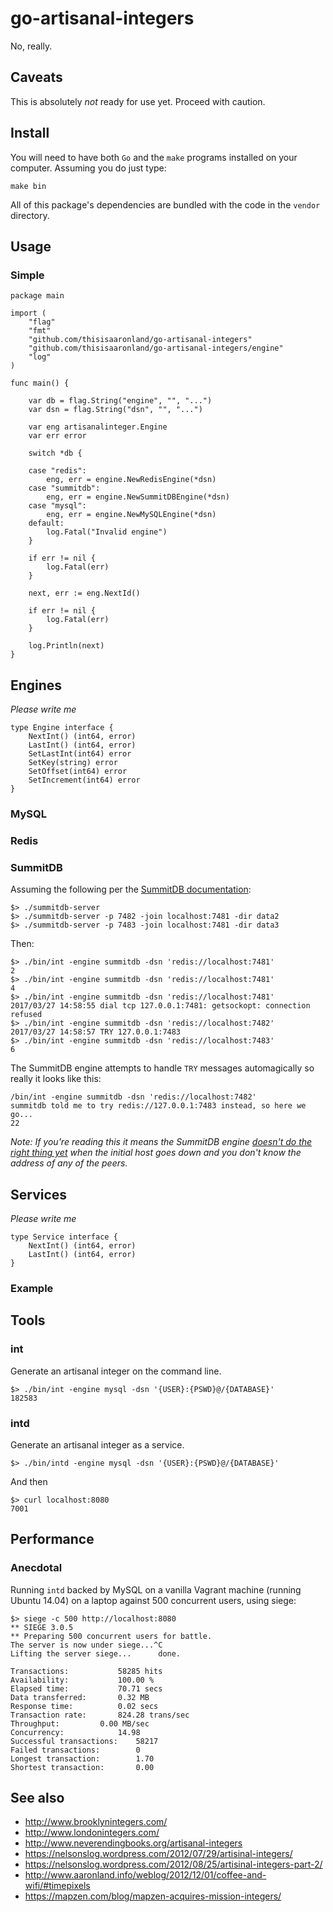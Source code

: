 # go-artisanal-integers

No, really.

## Caveats

This is absolutely _not_ ready for use yet. Proceed with caution.

## Install

You will need to have both `Go` and the `make` programs installed on your computer. Assuming you do just type:

```
make bin
```

All of this package's dependencies are bundled with the code in the `vendor` directory.

## Usage

### Simple

```
package main

import (
	"flag"
	"fmt"
	"github.com/thisisaaronland/go-artisanal-integers"
	"github.com/thisisaaronland/go-artisanal-integers/engine"
	"log"
)

func main() {

	var db = flag.String("engine", "", "...")
	var dsn = flag.String("dsn", "", "...")

	var eng artisanalinteger.Engine
	var err error

	switch *db {

	case "redis":
		eng, err = engine.NewRedisEngine(*dsn)
	case "summitdb":
		eng, err = engine.NewSummitDBEngine(*dsn)
	case "mysql":
		eng, err = engine.NewMySQLEngine(*dsn)
	default:
		log.Fatal("Invalid engine")
	}

	if err != nil {
		log.Fatal(err)
	}

	next, err := eng.NextId()

	if err != nil {
		log.Fatal(err)
	}

	log.Println(next)
}
```

## Engines

_Please write me_

```
type Engine interface {
	NextInt() (int64, error)
	LastInt() (int64, error)
	SetLastInt(int64) error
	SetKey(string) error
	SetOffset(int64) error
	SetIncrement(int64) error
}
```

### MySQL

### Redis

### SummitDB

Assuming the following per the [SummitDB documentation](https://github.com/tidwall/summitdb#getting-started):

```
$> ./summitdb-server
$> ./summitdb-server -p 7482 -join localhost:7481 -dir data2
$> ./summitdb-server -p 7483 -join localhost:7481 -dir data3
```

Then:

```
$> ./bin/int -engine summitdb -dsn 'redis://localhost:7481'
2
$> ./bin/int -engine summitdb -dsn 'redis://localhost:7481'
4
$> ./bin/int -engine summitdb -dsn 'redis://localhost:7481'
2017/03/27 14:58:55 dial tcp 127.0.0.1:7481: getsockopt: connection refused
$> ./bin/int -engine summitdb -dsn 'redis://localhost:7482'
2017/03/27 14:58:57 TRY 127.0.0.1:7483
$> ./bin/int -engine summitdb -dsn 'redis://localhost:7483'
6
```

The SummitDB engine attempts to handle `TRY` messages automagically so really it looks like this:

```
/bin/int -engine summitdb -dsn 'redis://localhost:7482'
summitdb told me to try redis://127.0.0.1:7483 instead, so here we go...
22
```

_Note: If you're reading this it means the SummitDB engine [doesn't do the right thing yet](https://github.com/tidwall/summitdb/issues/19) when the initial host goes down and you don't know the address of any of the peers._

## Services

_Please write me_

```
type Service interface {
	NextInt() (int64, error)
	LastInt() (int64, error)
}
```

### Example

## Tools

### int

Generate an artisanal integer on the command line.

```
$> ./bin/int -engine mysql -dsn '{USER}:{PSWD}@/{DATABASE}'
182583
```

### intd

Generate an artisanal integer as a service.

```
$> ./bin/intd -engine mysql -dsn '{USER}:{PSWD}@/{DATABASE}'
```

And then

```
$> curl localhost:8080
7001
```

## Performance

### Anecdotal

Running `intd` backed by MySQL on a vanilla Vagrant machine (running Ubuntu 14.04) on a laptop against 500 concurrent users, using siege:

```
$> siege -c 500 http://localhost:8080
** SIEGE 3.0.5
** Preparing 500 concurrent users for battle.
The server is now under siege...^C
Lifting the server siege...      done.

Transactions:			58285 hits
Availability:			100.00 %
Elapsed time:			70.71 secs
Data transferred:		0.32 MB
Response time:			0.02 secs
Transaction rate:		824.28 trans/sec
Throughput:			0.00 MB/sec
Concurrency:			14.98
Successful transactions:	58217
Failed transactions:		0
Longest transaction:		1.70
Shortest transaction:		0.00
```

## See also

* http://www.brooklynintegers.com/
* http://www.londonintegers.com/
* http://www.neverendingbooks.org/artisanal-integers
* https://nelsonslog.wordpress.com/2012/07/29/artisinal-integers/
* https://nelsonslog.wordpress.com/2012/08/25/artisinal-integers-part-2/
* http://www.aaronland.info/weblog/2012/12/01/coffee-and-wifi/#timepixels
* https://mapzen.com/blog/mapzen-acquires-mission-integers/